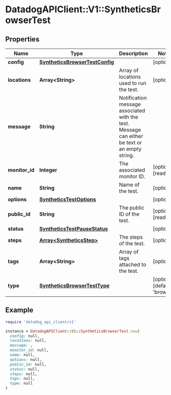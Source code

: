 # DatadogAPIClient::V1::SyntheticsBrowserTest

## Properties

| Name | Type | Description | Notes |
| ---- | ---- | ----------- | ----- |
| **config** | [**SyntheticsBrowserTestConfig**](SyntheticsBrowserTestConfig.md) |  | [optional] |
| **locations** | **Array&lt;String&gt;** | Array of locations used to run the test. | [optional] |
| **message** | **String** | Notification message associated with the test. Message can either be text or an empty string. |  |
| **monitor_id** | **Integer** | The associated monitor ID. | [optional][readonly] |
| **name** | **String** | Name of the test. | [optional] |
| **options** | [**SyntheticsTestOptions**](SyntheticsTestOptions.md) |  | [optional] |
| **public_id** | **String** | The public ID of the test. | [optional][readonly] |
| **status** | [**SyntheticsTestPauseStatus**](SyntheticsTestPauseStatus.md) |  | [optional] |
| **steps** | [**Array&lt;SyntheticsStep&gt;**](SyntheticsStep.md) | The steps of the test. | [optional] |
| **tags** | **Array&lt;String&gt;** | Array of tags attached to the test. | [optional] |
| **type** | [**SyntheticsBrowserTestType**](SyntheticsBrowserTestType.md) |  | [optional][default to &#39;browser&#39;] |

## Example

```ruby
require 'datadog_api_client/v1'

instance = DatadogAPIClient::V1::SyntheticsBrowserTest.new(
  config: null,
  locations: null,
  message: ,
  monitor_id: null,
  name: null,
  options: null,
  public_id: null,
  status: null,
  steps: null,
  tags: null,
  type: null
)
```

